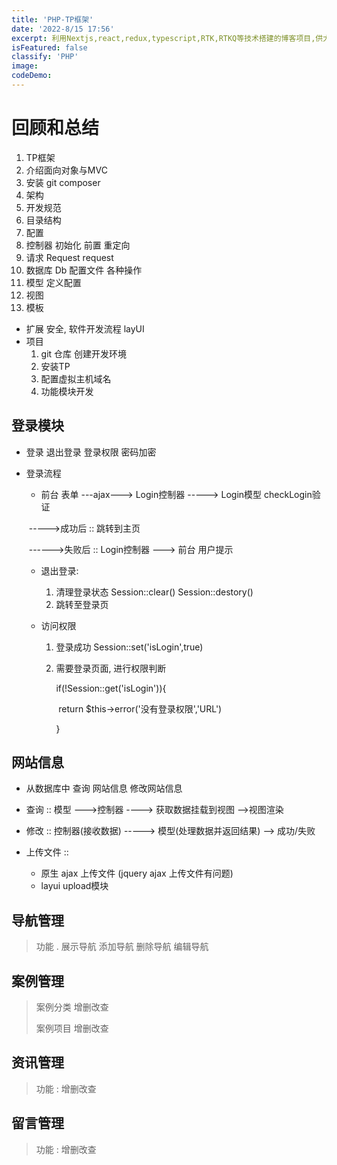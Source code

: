 ```yaml
---
title: 'PHP-TP框架'
date: '2022-8/15 17:56'
excerpt: 利用Nextjs,react,redux,typescript,RTK,RTKQ等技术搭建的博客项目,供大家参考指正
isFeatured: false
classify: 'PHP'
image:
codeDemo:
---
```


# 回顾和总结

1. TP框架
2. 介绍面向对象与MVC
3. 安装 git  composer
4. 架构
5. 开发规范
6. 目录结构
7. 配置
8. 控制器   初始化 前置  重定向
9. 请求   Request   request
10. 数据库   Db  配置文件    各种操作
11. 模型   定义配置
12. 视图
13. 模板

- 扩展   安全,   软件开发流程  layUI
- 项目
  1. git  仓库  创建开发环境
  2. 安装TP
  3. 配置虚拟主机域名
  4. 功能模块开发



## 登录模块

- 登录  退出登录  登录权限 密码加密

- 登录流程

  -  前台  表单  ---ajax---> Login控制器   -----> Login模型   checkLogin验证

    ​		----->成功后   :: 跳转到主页

    ​		------>失败后  ::   Login控制器 ---> 前台 用户提示

  - 退出登录:

    1. 清理登录状态  Session::clear()   Session::destory()
    2. 跳转至登录页

  - 访问权限

    1. 登录成功    Session::set('isLogin',true)

    2. 需要登录页面, 进行权限判断

       if(!Session::get('isLogin')){

       ​	return   $this->error('没有登录权限','URL')

       }

## 网站信息

- 从数据库中 查询 网站信息    修改网站信息
- 查询 ::    模型  --->控制器   ---->  获取数据挂载到视图  -->视图渲染

- 修改 :: 控制器(接收数据)   -----> 模型(处理数据并返回结果) -->  成功/失败

- 上传文件 :: 
  - 原生  ajax 上传文件   (jquery  ajax  上传文件有问题)
  - layui  upload模块

## 导航管理

> 功能 .   展示导航  添加导航   删除导航 编辑导航

## 案例管理

>  案例分类   增删改查
>
>  案例项目 增删改查

## 资讯管理

> 功能  :  增删改查

## 留言管理

> 功能 : 增删改查